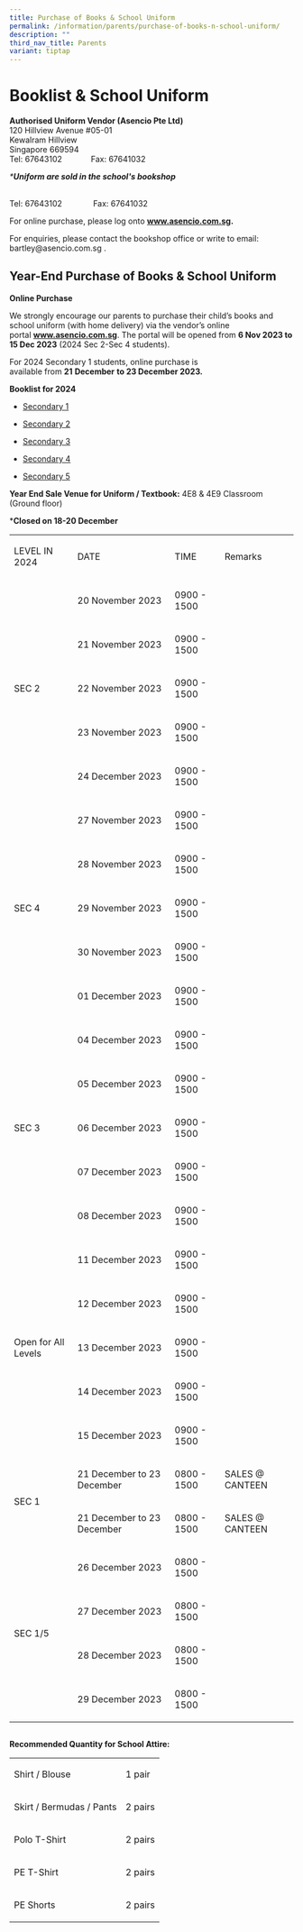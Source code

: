```yaml
---
title: Purchase of Books & School Uniform
permalink: /information/parents/purchase-of-books-n-school-uniform/
description: ""
third_nav_title: Parents
variant: tiptap
---
```

<h1>Booklist &amp; School Uniform</h1><p><strong>Authorised Uniform Vendor (Asencio Pte Ltd)</strong><br>120 Hillview Avenue #05-01<br>Kewalram Hillview<br>Singapore 669594<br>Tel: 67643102&nbsp; &nbsp; &nbsp; &nbsp; &nbsp; &nbsp; &nbsp;Fax: 67641032</p><p><em>*</em><strong><em>Uniform are sold in the school's bookshop</em></strong></p><p><br>Tel: 67643102&nbsp; &nbsp; &nbsp; &nbsp; &nbsp; &nbsp; &nbsp; Fax: 67641032&nbsp;</p><p>For online purchase, please log onto&nbsp;<strong><a href="http://www.asencio.com.sg/" rel="noopener noreferrer nofollow" target="_blank">www.asencio.com.sg</a>.</strong></p><p>For enquiries, please contact the bookshop office or write to email: <a rel="noopener noreferrer nofollow" target="_blank">bartley@asencio.com.sg</a> .</p><h2>Year-End Purchase of Books &amp; School Uniform&nbsp;</h2><p><strong>Online Purchase</strong></p><p>We strongly encourage our parents to purchase their child’s books and school uniform (with home delivery) via the vendor’s online portal&nbsp;<strong><a href="http://www.asencio.com.sg/" rel="noopener noreferrer nofollow" target="_blank">www.asencio.com.sg</a></strong>.&nbsp;The portal will be opened from&nbsp;<strong>6 Nov 2023 to 15 Dec 2023</strong>&nbsp;(2024 Sec 2-Sec 4 students).</p><p>For 2024 Secondary 1 students, online purchase is available&nbsp;from&nbsp;<strong>21</strong>&nbsp;<strong>December</strong>&nbsp;<strong>to&nbsp;23 December 2023.</strong></p><p><strong>Booklist for 2024</strong></p><ul data-tight="true" class="tight"><li><p><a href="/files/bartley%20secondary%20school%20booklist%202024_s1.pdf" rel="noopener noreferrer nofollow" target="_blank">Secondary 1</a></p></li><li><p><a href="/files/bartley%20secondary%20school%20booklist%202024_s2.pdf" rel="noopener noreferrer nofollow" target="_blank">Secondary 2</a></p></li><li><p><a href="/files/bartley%20secondary%20school%20booklist%202024_s3.pdf" rel="noopener noreferrer nofollow" target="_blank">Secondary 3</a></p></li><li><p><a href="/files/bartley%20secondary%20school%20booklist%202024_s4.pdf" rel="noopener noreferrer nofollow" target="_blank">Secondary 4</a></p></li><li><p><a href="/files/bartley%20secondary%20school%20booklist%202024_s5.pdf" rel="noopener noreferrer nofollow" target="_blank">Secondary 5</a></p></li></ul><p><strong>Year End Sale Venue for Uniform / Textbook:</strong>&nbsp;4E8 &amp; 4E9 Classroom (Ground floor)</p><p>*<strong>Closed on 18-20 December</strong></p><table><tbody><tr><td rowspan="1" colspan="1"><p>LEVEL IN 2024</p></td><td rowspan="1" colspan="1"><p>DATE</p></td><td rowspan="1" colspan="1"><p>TIME</p></td><td rowspan="1" colspan="1"><p>Remarks</p></td></tr><tr><td rowspan="5" colspan="1"><p>SEC 2</p></td><td rowspan="1" colspan="1"><p>20 November 2023</p></td><td rowspan="1" colspan="1"><p>0900 - 1500</p></td><td rowspan="1" colspan="1"><p></p></td></tr><tr><td rowspan="1" colspan="1"><p>21 November 2023</p></td><td rowspan="1" colspan="1"><p>0900 - 1500</p></td><td rowspan="1" colspan="1"><p></p></td></tr><tr><td rowspan="1" colspan="1"><p>22 November 2023</p></td><td rowspan="1" colspan="1"><p>0900 - 1500</p></td><td rowspan="1" colspan="1"><p></p></td></tr><tr><td rowspan="1" colspan="1"><p>23 November 2023</p></td><td rowspan="1" colspan="1"><p>0900 - 1500</p></td><td rowspan="1" colspan="1"><p></p></td></tr><tr><td rowspan="1" colspan="1"><p>24 December 2023</p></td><td rowspan="1" colspan="1"><p>0900 - 1500</p></td><td rowspan="1" colspan="1"><p>&nbsp;</p></td></tr><tr><td rowspan="5" colspan="1"><p>SEC 4</p></td><td rowspan="1" colspan="1"><p>27 November 2023</p></td><td rowspan="1" colspan="1"><p>0900 - 1500</p></td><td rowspan="1" colspan="1"><p></p></td></tr><tr><td rowspan="1" colspan="1"><p>28 November 2023</p></td><td rowspan="1" colspan="1"><p>0900 - 1500</p></td><td rowspan="1" colspan="1"><p></p></td></tr><tr><td rowspan="1" colspan="1"><p>29 November 2023</p></td><td rowspan="1" colspan="1"><p>0900 - 1500</p></td><td rowspan="1" colspan="1"><p></p></td></tr><tr><td rowspan="1" colspan="1"><p>30 November 2023</p></td><td rowspan="1" colspan="1"><p>0900 - 1500</p></td><td rowspan="1" colspan="1"><p></p></td></tr><tr><td rowspan="1" colspan="1"><p>01 December 2023</p></td><td rowspan="1" colspan="1"><p>0900 - 1500</p></td><td rowspan="1" colspan="1"><p></p></td></tr><tr><td rowspan="5" colspan="1"><p>SEC 3</p></td><td rowspan="1" colspan="1"><p>04 December 2023</p></td><td rowspan="1" colspan="1"><p>0900 - 1500</p></td><td rowspan="1" colspan="1"><p></p></td></tr><tr><td rowspan="1" colspan="1"><p>05 December 2023</p></td><td rowspan="1" colspan="1"><p>0900 - 1500</p></td><td rowspan="1" colspan="1"><p></p></td></tr><tr><td rowspan="1" colspan="1"><p>06 December 2023</p></td><td rowspan="1" colspan="1"><p>0900 - 1500</p></td><td rowspan="1" colspan="1"><p></p></td></tr><tr><td rowspan="1" colspan="1"><p>07 December 2023</p></td><td rowspan="1" colspan="1"><p>0900 - 1500</p></td><td rowspan="1" colspan="1"><p></p></td></tr><tr><td rowspan="1" colspan="1"><p>08 December 2023</p></td><td rowspan="1" colspan="1"><p>0900 - 1500</p></td><td rowspan="1" colspan="1"><p></p></td></tr><tr><td rowspan="5" colspan="1"><p>Open for All Levels</p></td><td rowspan="1" colspan="1"><p>11 December 2023</p></td><td rowspan="1" colspan="1"><p>0900 - 1500</p></td><td rowspan="1" colspan="1"><p></p></td></tr><tr><td rowspan="1" colspan="1"><p>12 December 2023</p></td><td rowspan="1" colspan="1"><p>0900 - 1500</p></td><td rowspan="1" colspan="1"><p></p></td></tr><tr><td rowspan="1" colspan="1"><p>13 December 2023</p></td><td rowspan="1" colspan="1"><p>0900 - 1500</p></td><td rowspan="1" colspan="1"><p></p></td></tr><tr><td rowspan="1" colspan="1"><p>14 December 2023</p></td><td rowspan="1" colspan="1"><p>0900 - 1500</p></td><td rowspan="1" colspan="1"><p></p></td></tr><tr><td rowspan="1" colspan="1"><p>15 December 2023</p></td><td rowspan="1" colspan="1"><p>0900 - 1500</p></td><td rowspan="1" colspan="1"><p></p></td></tr><tr><td rowspan="2" colspan="1"><p>SEC 1</p></td><td rowspan="1" colspan="1"><p>21 December to 23 December</p></td><td rowspan="1" colspan="1"><p>0800 - 1500</p></td><td rowspan="1" colspan="1"><p>SALES @ CANTEEN</p></td></tr><tr><td rowspan="1" colspan="1"><p>21 December to 23 December</p></td><td rowspan="1" colspan="1"><p>0800 - 1500</p></td><td rowspan="1" colspan="1"><p>SALES @ CANTEEN</p></td></tr><tr><td rowspan="4" colspan="1"><p>SEC 1/5</p></td><td rowspan="1" colspan="1"><p>26 December 2023</p></td><td rowspan="1" colspan="1"><p>0800 - 1500</p></td><td rowspan="1" colspan="1"><p></p></td></tr><tr><td rowspan="1" colspan="1"><p>27 December 2023</p></td><td rowspan="1" colspan="1"><p>0800 - 1500</p></td><td rowspan="1" colspan="1"><p></p></td></tr><tr><td rowspan="1" colspan="1"><p>28 December 2023</p></td><td rowspan="1" colspan="1"><p>0800 - 1500</p></td><td rowspan="1" colspan="1"><p></p></td></tr><tr><td rowspan="1" colspan="1"><p>29 December 2023</p></td><td rowspan="1" colspan="1"><p>0800 - 1500</p></td><td rowspan="1" colspan="1"><p></p></td></tr></tbody></table><pre><code></code></pre><p><strong>Recommended Quantity for School Attire:</strong></p><table><tbody><tr><td rowspan="1" colspan="1"><p>Shirt / Blouse</p></td><td rowspan="1" colspan="1"><p>1 pair</p></td></tr><tr><td rowspan="1" colspan="1"><p>Skirt / Bermudas / Pants</p></td><td rowspan="1" colspan="1"><p>2 pairs</p></td></tr><tr><td rowspan="1" colspan="1"><p>Polo T-Shirt</p></td><td rowspan="1" colspan="1"><p>2 pairs</p></td></tr><tr><td rowspan="1" colspan="1"><p>PE T-Shirt</p></td><td rowspan="1" colspan="1"><p>2 pairs</p></td></tr><tr><td rowspan="1" colspan="1"><p>PE Shorts</p></td><td rowspan="1" colspan="1"><p>2 pairs</p></td></tr></tbody></table><p></p>
